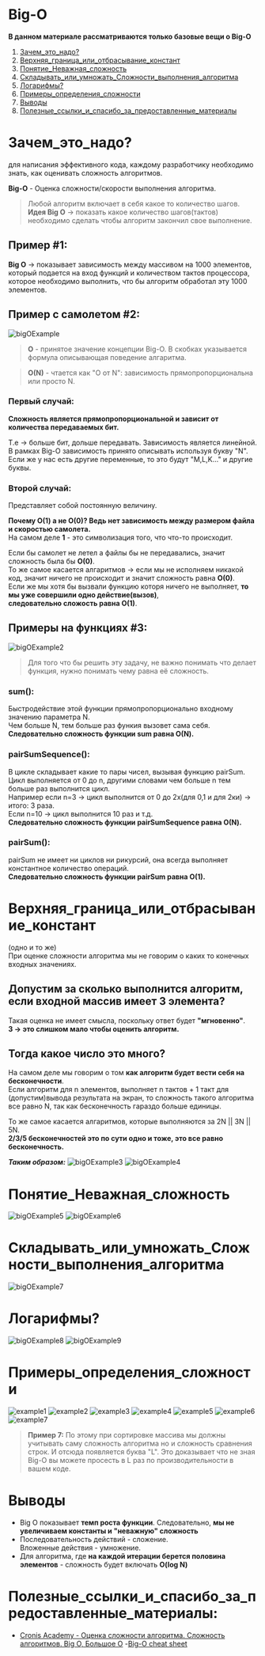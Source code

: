 # Big-O
**В данном материале рассматриваются только базовые вещи о Big-O**

1. [Зачем_это_надо?](#Зачем_это_надо?)
1. [Верхняя_граница_или_отбрасывание_констант](#Верхняя_граница_или_отбрасывание_констант)
1. [Понятие_Неважная_сложность](#Понятие_Неважная_сложность)
1. [Складывать_или_умножать_Cложности_выполнения_алгоритма](#Складывать_или_умножать_Cложности_выполнения_алгоритма)
1. [Логарифмы?](#Логарифмы?)
1. [Примеры_определения_сложности](#Примеры_определения_сложности)
1. [Выводы](#Выводы)
1. [Полезные_ссылки_и_спасибо_за_предоставленные_материалы](#Полезные_ссылки_и_спасибо_за_предоставленные_материалы)



# Зачем_это_надо? 
для написания эффективного кода, каждому разработчику необходимо знать, как оценивать сложность алгоритмов.

**Big-O** - Оценка сложности/скорости выполнения  алгоритма.

>Любой алгоритм включает в себя какое то количество шагов.  
**Идея Big O** -> показать какое количество шагов(тактов) необходимо сделать чтобы алгоритм закончил свое выполнение.

## Пример #1:
**Big O** -> показывает зависимость между массивом на 1000 элементов, который подается на вход функций и количеством тактов процессора,
которое необходимо выполнить, что бы алгоритм обработал эту 1000 элементов.

## Пример с самолетом #2:
![bigOExample](bigOExample.png)

>**O** - принятое значение концепции Big-O. В скобках указывается формула описывающая поведение алгаритма.

>**O(N)** - чтается как "O от N":  зависимость прямопропорциональна или просто N.

### Первый случай:   
**Сложность является прямопропорциональной и зависит от количества передаваемых бит.**  

Т.е -> больше бит, дольше передавать. Зависимость является линейной.  
В рамках Big-O зависимость принято описывать используя букву "N".  
Если же у нас есть другие переменные, то это будут "M,L,K..." и другие буквы.

### Второй случай:  
Представляет собой постоянную величину.

**Почему О(1) а не О(0)? Ведь нет зависимость между размером файла и скоростью самолета.**  
На самом деле **1** - это символизация того, что что-то происходит.  

Если бы самолет не летел а файлы бы не передавались, значит сложность была бы **O(0)**.  
То же самое касается алгаритмов -> если мы не исполняем никакой код, значит ничего не происходит и значит сложность равна **O(0)**.  
Если же мы хотя бы вызвали функцию которя ничего не выполняет, **то мы уже совершили одно действие(вызов)**,  
**следовательно сложость равна О(1)**.  


## Примеры на функциях #3:
![bigOExample2](bigOExample2.png)
>Для того что бы решить эту задачу, не важно понимать что делает  функция, нужно понимать чему равна её сложность.  

### sum():  
Быстродействие этой функции прямопропорционально входному значению параметра N.  
Чем больше N, тем больше раз функия вызовет сама себя.  
**Следовательно сложность функции sum равна О(N).**

### pairSumSequence():
В цикле складывает какие то пары чисел, вызывая функцию pairSum.  
Цикл выполняется от 0 до n, другими словами чем больше n тем больше раз выполнится цикл.  
Например если n=3 -> цикл выполнится от 0 до 2х(для 0,1 и для 2ки) -> итого: 3 раза.  
Если n=10 -> цикл выполнится 10 раз и т.д.  
**Следовательно сложность функции pairSumSequence равна О(N).**

### pairSum():
pairSum  не имеет ни циклов ни рикурсий, она всегда выполняет константное количество операций.  
**Следовательно сложность функции pairSum равна О(1).**

# Верхняя_граница_или_отбрасывание_констант 
(одно и то же)  
При оценке сложности алгоритма мы не говорим о каких то конечных входных значениях.

## Допустим за сколько выполнится алгоритм, если входной массив имеет 3 элемента?  
Такая оценка не имеет смысла, поскольку ответ будет **"мгновенно"**.  
**3 -> это слишком мало чтобы оценить алгоритм.**

## Тогда какое число это много? 
На самом деле мы говорим о том **как алгоритм будет вести себя на бесконечности**.  
Если алгоритм для n элементов, выполняет n тактов + 1 такт для (допустим)вывода результата на экран, то сложность такого алгоритма все равно N, так как бесконечность гараздо больше единицы.

То же самое касается алгаритмов, которые выполняются за 2N || 3N || 5N.  
**2/3/5  бесконечностей это по сути одно и тоже, это все равно бесконечность.**

_**Таким образом:**_
![bigOExample3](bigOExample3.png)
![bigOExample4](bigOExample4.png)


# Понятие_Неважная_сложность
![bigOExample5](bigOExample5.png)
![bigOExample6](bigOExample6.png)

# Складывать_или_умножать_Cложности_выполнения_алгоритма
![bigOExample7](bigOExample7.png)

# Логарифмы?
![bigOExample8](bigOExample8.png)
![bigOExample9](bigOExample9.png)

# Примеры_определения_сложности
![example1](example1.png)
![example2](example2.png)
![example3](example3.png)
![example4](example4.png)
![example5](example5.png)
![example6](example6.png)
![example7](example7.png)
>**Пример 7:** По этому при сортировке массива мы должны учитывать саму сложность алгоритма но и сложность сравнения строк. И отсюда появляется буква "L".
Это доказывает что не зная Big-O вы можете просесть в L раз по производительности в вашем коде.

# Выводы
- Big O показывает **темп роста функции**. Следовательно, **мы не увеличиваем константы и "неважную" сложность**
- Последовательность действий - сложение.  
Вложенные действия - умножение.
- Для алгоритма, где **на каждой итерации берется половина элементов** - сложность будет включать **O(log N)**

# Полезные_ссылки_и_спасибо_за_предоставленные_материалы:
- [Cronis Academy - Оценка сложности алгоритма. Сложность алгоритмов. Big O, Большое О](https://www.youtube.com/watch?v=ZRdOb4yR0kk&t=1165s)
-[Big-O cheat sheet](https://www.bigocheatsheet.com/)







